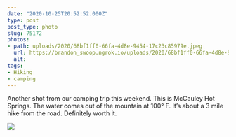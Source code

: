 ```yaml
---
date: "2020-10-25T20:52:52.000Z"
type: post 
post_type: photo
slug: 75172
photos: 
- path: uploads/2020/68bf1ff0-66fa-4d8e-9454-17c23c85979e.jpeg
  url: https://brandon_swoop.ngrok.io/uploads/2020/68bf1ff0-66fa-4d8e-9454-17c23c85979e.jpeg
  alt: 
tags: 
- Hiking
- camping
---
```

Another shot from our camping trip this weekend. This is McCauley Hot Springs. The water comes out of the mountain at 100° F. It’s about a 3 mile hike from the road. Definitely worth it. 


![](/uploads/2020/68bf1ff0-66fa-4d8e-9454-17c23c85979e.jpeg)
